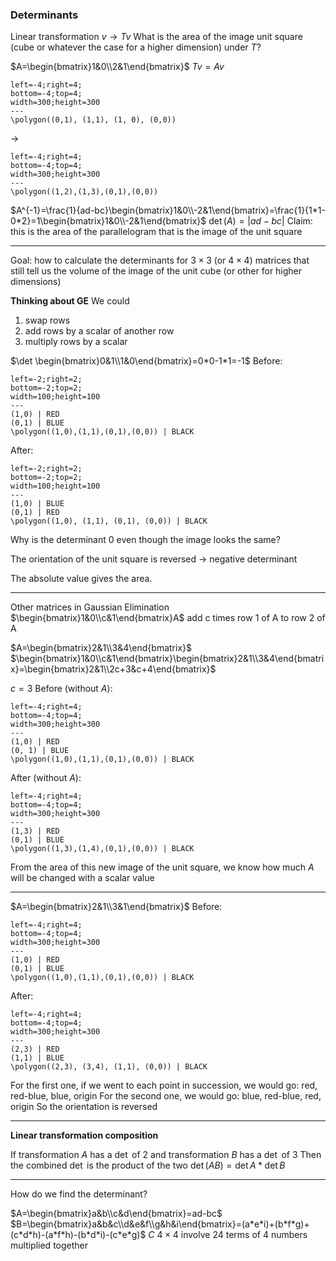 ### Determinants

Linear transformation $v\to Tv$
What is the area of the image unit square (cube or whatever the case for a higher dimension) under $T$?

$A=\begin{bmatrix}1&0\\2&1\end{bmatrix}$
$Tv=Av$

```desmos-graph
left=-4;right=4;
bottom=-4;top=4;
width=300;height=300
---
\polygon((0,1), (1,1), (1, 0), (0,0))
```
->
```desmos-graph
left=-4;right=4;
bottom=-4;top=4;
width=300;height=300
---
\polygon((1,2),(1,3),(0,1),(0,0))
```

$A^{-1}=\frac{1}{ad-bc}\begin{bmatrix}1&0\\-2&1\end{bmatrix}=\frac{1}{1*1-0*2}=1\begin{bmatrix}1&0\\-2&1\end{bmatrix}$
$\det(A)=|ad-bc|$
Claim: this is the area of the parallelogram that is the image of the unit square

---

Goal: how to calculate the determinants for $3\times 3$ (or $4 \times 4$) matrices that still tell us the volume of the image of the unit cube (or other for higher dimensions)

**Thinking about GE**
We could
1. swap rows
2. add rows by a scalar of another row
3. multiply rows by a scalar

$\det \begin{bmatrix}0&1\\1&0\end{bmatrix}=0*0-1*1=-1$
Before:
```desmos-graph
left=-2;right=2;
bottom=-2;top=2;
width=100;height=100
---
(1,0) | RED
(0,1) | BLUE
\polygon((1,0),(1,1),(0,1),(0,0)) | BLACK
```
After:
```desmos-graph
left=-2;right=2;
bottom=-2;top=2;
width=100;height=100
---
(1,0) | BLUE
(0,1) | RED
\polygon((1,0), (1,1), (0,1), (0,0)) | BLACK
```
Why is the determinant 0 even though the image looks the same?

The orientation of the unit square is reversed -> negative determinant

The absolute value gives the area.

---

Other matrices in Gaussian Elimination
$\begin{bmatrix}1&0\\c&1\end{bmatrix}A$ add c times row 1 of A to row 2 of A

$A=\begin{bmatrix}2&1\\3&4\end{bmatrix}$
$\begin{bmatrix}1&0\\c&1\end{bmatrix}\begin{bmatrix}2&1\\3&4\end{bmatrix}=\begin{bmatrix}2&1\\2c+3&c+4\end{bmatrix}$

$c=3$
Before (without $A$):
```desmos-graph
left=-4;right=4;
bottom=-4;top=4;
width=300;height=300
---
(1,0) | RED
(0, 1) | BLUE
\polygon((1,0),(1,1),(0,1),(0,0)) | BLACK
```
After (without $A$):
```desmos-graph
left=-4;right=4;
bottom=-4;top=4;
width=300;height=300
---
(1,3) | RED
(0,1) | BLUE
\polygon((1,3),(1,4),(0,1),(0,0)) | BLACK
```

From the area of this new image of the unit square, we know how much $A$ will be changed with a scalar value

---

$A=\begin{bmatrix}2&1\\3&1\end{bmatrix}$
Before:
```desmos-graph
left=-4;right=4;
bottom=-4;top=4;
width=300;height=300
---
(1,0) | RED
(0,1) | BLUE
\polygon((1,0),(1,1),(0,1),(0,0)) | BLACK
```
After:
```desmos-graph
left=-4;right=4;
bottom=-4;top=4;
width=300;height=300
---
(2,3) | RED
(1,1) | BLUE
\polygon((2,3), (3,4), (1,1), (0,0)) | BLACK
```

For the first one, if we went to each point in succession, we would go: red, red-blue, blue, origin
For the second one, we would go: blue, red-blue, red, origin
So the orientation is reversed

---

**Linear transformation composition**

If transformation $A$ has a $\det$ of 2
and transformation $B$ has a $\det$ of 3
Then the combined $\det$ is the product of the two $\det(AB)=\det A*\det B$

---

How do we find the determinant?

$A=\begin{bmatrix}a&b\\c&d\end{bmatrix}=ad-bc$
$B=\begin{bmatrix}a&b&c\\d&e&f\\g&h&i\end{bmatrix}=(a*e*i)+(b*f*g)+(c*d*h)-(a*f*h)-(b*d*i)-(c*e*g)$
$C$ $4 \times 4$ involve 24 terms of 4 numbers multiplied together
